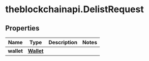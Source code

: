 # theblockchainapi.DelistRequest

## Properties

Name | Type | Description | Notes
------------ | ------------- | ------------- | -------------
**wallet** | [**Wallet**](Wallet.md) |  | 


